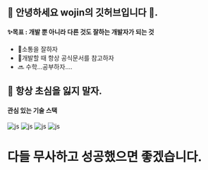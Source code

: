## 👋 안녕하세요 wojin의 깃허브입니다 👋.


#### ✨목표 : 개발 뿐 아니라 다른 것도 잘하는 개발자가 되는 것
- 🧦소통을 잘하자
- 🔆개발할 때 항상 공식문서를 참고하자
- 🔜 수학...공부하자....

## 🎒 항상 초심을 잃지 말자.
#### 관심 있는 기술 스택
![js](https://img.shields.io/badge/Spring-6DB33F?style=for-the-badge&logo=spring&logoColor=white)
![js](https://img.shields.io/badge/Java-ED8B00?style=for-the-badge&logo=openjdk&logoColor=white)
![js](https://img.shields.io/badge/Python-3776AB?style=for-the-badge&logo=python&logoColor=white)
![js](https://img.shields.io/badge/JavaScript-F7DF1E?style=for-the-badge&logo=JavaScript&logoColor=white)

# 다들 무사하고 성공했으면 좋겠습니다.


